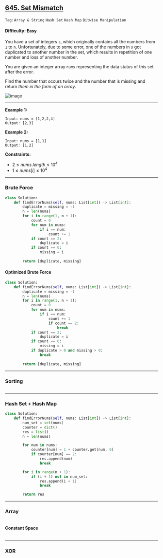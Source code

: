 ## [645. Set Mismatch](https://leetcode.com/problems/set-mismatch)

```Tag```: ```Array & String``` ```Hash Set``` ```Hash Map``` ```Bitwise Manipulation```

#### Difficulty: Easy

You have a set of integers ```s```, which originally contains all the numbers from ```1``` to ```n```. Unfortunately, due to some error, one of the numbers in ```s``` got duplicated to another number in the set, which results in repetition of one number and loss of another number.

You are given an integer array ```nums``` representing the data status of this set after the error.

Find the number that occurs twice and the number that is missing and return _them in the form of an array_.

![image](https://github.com/quananhle/Python/assets/35042430/0371b4a8-36b0-4ff2-8693-366d099f9da3)

---

__Example 1:__
```
Input: nums = [1,2,2,4]
Output: [2,3]
```

__Example 2:__
```
Input: nums = [1,1]
Output: [1,2]
```

__Constraints:__

- $2 \le nums.length \le 10^4$
- $1 \le nums[i] \le 10^4$

---

### Brute Force

```Python
class Solution:
    def findErrorNums(self, nums: List[int]) -> List[int]:
        duplicate = missing = -1
        n = len(nums)
        for i in range(1, n + 1):
            count = 0
            for num in nums:
                if i == num:
                    count += 1
            if count == 2:
                duplicate = i
            if count == 0:
                missing = i
        
        return [duplicate, missing]
```

#### Optimized Brute Force

```Python
class Solution:
    def findErrorNums(self, nums: List[int]) -> List[int]:
        duplicate = missing = -1
        n = len(nums)
        for i in range(1, n + 1):
            count = 0
            for num in nums:
                if i == num:
                    count += 1
                    if count == 2:
                        break
            if count == 2:
                duplicate = i
            if count == 0:
                missing = i
            if duplicate > 0 and missing > 0:
                break
        
        return [duplicate, missing]
```

---

### Sorting

```Python

```

---

### Hash Set + Hash Map

```Python
class Solution:
    def findErrorNums(self, nums: List[int]) -> List[int]:
        num_set = set(nums)
        counter = dict()
        res = list()
        n = len(nums)

        for num in nums:
            counter[num] = 1 + counter.get(num, 0)
            if counter[num] == 2:
                res.append(num)
                break

        for i in range(n + 1):
            if (i + 1) not in num_set:
                res.append(i + 1)
                break

        return res
```

---

### Array

```Python

```

#### Constant Space

```Python

```

---

### XOR

```Python

```


